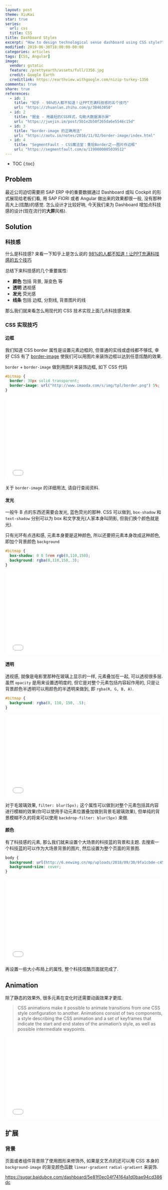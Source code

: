 ```yaml
---
layout: post
theme: XiuKai
star: true
series: 
  url: css
  title: CSS
title: Dashboard Styles
excerpt: "How to design technological sense dashboard using CSS style?"
modified: 2019-06-30T18:00:00-00:00
categories: articles
tags: [CSS, Angular]
image:
  vendor: gstatic
  feature: /prettyearth/assets/full/1356.jpg
  credit: Google Earth
  creditlink: https://earthview.withgoogle.com/nizip-turkey-1356
comments: true
share: true
references:
  - id: 1
    title: "知乎 - 98%的人都不知道！让PPT充满科技感的五个技巧"
    url: "https://zhuanlan.zhihu.com/p/38463850"
  - id: 2
    title: "掘金 - 用最短的CSS样式，勾勒大数据演示屏"
    url: "https://juejin.im/post/5b1e2b50f265da6e5546c15d"
  - id: 3
    title: "border-image 的正确用法"
    url: "https://aotu.io/notes/2016/11/02/border-image/index.html"
  - id: 4
    title: "SegmentFault - CSS魔法堂：重拾Border之——图片作边框"
    url: "https://segmentfault.com/a/1190000005039512"
---
```


* TOC
{:toc}

## Problem

最近公司迫切需要把 SAP ERP 中的重要数据通过 Dashboard 或叫 Cockpit 的形式展现给老板们看, 用 SAP FIORI 或者 Angular 做出来的效果都很一般, 没有那种高大上(炫酷)的感觉. 怎么设计才比较好呐, 今天我们来为 Dashboard 增加点科技感的设计(现在流行的**大屏**风格).

## Solution

### 科技感

什么是科技感? 来看一下知乎上是怎么说的 [98%的人都不知道！让PPT充满科技感的五个技巧](https://zhuanlan.zhihu.com/p/38463850)

总结下来科技感的几个重要属性:

* **颜色** 包括 背景, 渐变色 等
* **透明** 透视感
* **发光** 荧光感
* **线条** 包括 边框, 分割线, 背景图片的线

那么我们就来看怎么用现代的 CSS 技术实现上面几点科技感效果.

### CSS 实现技巧

#### 边框

我们知道 CSS border 属性是设置元素边框的, 但普通的实线或虚线都不够炫, 幸好 CSS 有了 [border-image](https://css-tricks.com/understanding-border-image/) 使我们可以用图片来装饰边框以达到任意炫酷的效果.

`border` + `border-image` 做到用图片来装饰边框, 如下 CSS 代码

```css
#bitmap {
  border: 30px solid transparent;
  border-image: url("http://www.imaoda.com/s/img/tpl/border.png") 5%;
}
```

<iframe height="265" style="width: 100%;" scrolling="no" title="border-image" src="//codepen.io/tiven_wang/embed/NZyjwg/?height=265&theme-id=dark&default-tab=result" frameborder="no" allowtransparency="true" allowfullscreen="true">
  See the Pen <a href='https://codepen.io/tiven_wang/pen/NZyjwg/'>border-image</a> by tiven.wang
  (<a href='https://codepen.io/tiven_wang'>@tiven_wang</a>) on <a href='https://codepen.io'>CodePen</a>.
</iframe>

关于 `border-image` 的详细用法, 请自行查阅资料.

#### 发光

一般牛 B 点的东西还需要会发光, 蓝色荧光的那种. CSS 可以做到, `box-shadow` 和 `text-shadow` 分别可以为 box 和文字发光(人家本身叫阴影, 但我们换个颜色就是光).

只有光环有点违和感, 元素本身要是这种颜色, 所以还要把元素本身改成这种颜色, 即加个背景颜色 `background`

```css
#bitmap {
  box-shadow: 0 0 5rem rgb(0,110,150);
  background: rgba(0,110,150,.3);
}
```

<iframe height="265" style="width: 100%;" scrolling="no" title="box-shadow" src="//codepen.io/tiven_wang/embed/JQpNeg/?height=265&theme-id=dark&default-tab=result" frameborder="no" allowtransparency="true" allowfullscreen="true">
  See the Pen <a href='https://codepen.io/tiven_wang/pen/JQpNeg/'>box-shadow</a> by tiven.wang
  (<a href='https://codepen.io/tiven_wang'>@tiven_wang</a>) on <a href='https://codepen.io'>CodePen</a>.
</iframe>

#### 透明

透视感, 就像是电影里那种在玻璃上显示的一样, 元素叠加在一起, 可以透视很多层. 虽然 `opacity` 是用来设置透明度的, 但它是对整个元素包括内容起作用的, 只是让背景颜色半透明可以用颜色的半透明来做到, 即 `rgba(R, G, B, A)`.

```css
#bitmap {
  background: rgba(0, 110, 150, .5);
}
```

<iframe height="265" style="width: 100%;" scrolling="no" title="opacity" src="//codepen.io/tiven_wang/embed/mZXmZR/?height=265&theme-id=dark&default-tab=result" frameborder="no" allowtransparency="true" allowfullscreen="true">
  See the Pen <a href='https://codepen.io/tiven_wang/pen/mZXmZR/'>opacity</a> by tiven.wang
  (<a href='https://codepen.io/tiven_wang'>@tiven_wang</a>) on <a href='https://codepen.io'>CodePen</a>.
</iframe>

对于毛玻璃效果, `filter: blur(5px);` 这个属性可以做到对整个元素包括其内容进行模糊的效果(你可以使用手动元素位置叠加做到背景毛玻璃效果), 但单纯的背景模糊不久的将来可以使用 `backdrop-filter: blur(5px)` 来做.

#### 颜色

有了科技感的元素, 那么我们就来设置个大场景的科技蓝的背景和主题. 去搜索一个科技蓝的可以作为大场景背景的图片, 然后设置为整个页面的背景图.

```css
body {
  background: url(http://6.eewimg.cn/mp/uploads/2018/09/30/9fa1cbde-c456-11e8-8169-001e676a89bd.jpg);
  background-size: cover;
}
```

<iframe height="265" style="width: 100%;" scrolling="no" title="border-image" src="//codepen.io/tiven_wang/embed/BgYWaM/?height=265&theme-id=dark&default-tab=result" frameborder="no" allowtransparency="true" allowfullscreen="true">
  See the Pen <a href='https://codepen.io/tiven_wang/pen/BgYWaM/'>border-image</a> by tiven.wang
  (<a href='https://codepen.io/tiven_wang'>@tiven_wang</a>) on <a href='https://codepen.io'>CodePen</a>.
</iframe>

再设置一些大小布局上的属性, 整个科技炫酷页面就完成了.

## Animation

除了静态的效果外, 很多元素在变化时还需要动画效果才更炫.

> CSS animations make it possible to animate transitions from one CSS style configuration to another. Animations consist of two components, a style describing the CSS animation and a set of keyframes that indicate the start and end states of the animation’s style, as well as possible intermediate waypoints.

<iframe height="265" style="width: 100%;" scrolling="no" title="animation" src="//codepen.io/tiven_wang/embed/wLmKdy/?height=265&theme-id=dark&default-tab=result" frameborder="no" allowtransparency="true" allowfullscreen="true">
  See the Pen <a href='https://codepen.io/tiven_wang/pen/wLmKdy/'>animation</a> by tiven.wang
  (<a href='https://codepen.io/tiven_wang'>@tiven_wang</a>) on <a href='https://codepen.io'>CodePen</a>.
</iframe>

## 扩展

### 背景

页面或者组件背景除了使用图形来修饰外, 如果是文艺点的还可以用 CSS 本身的 `background-image` 的渐变颜色函数 `linear-gradient` `radial-gradient` 来装饰.


https://sugar.baidubce.com/dashboard/5e81f0ec04f74164a1d0bae94cd386dc
